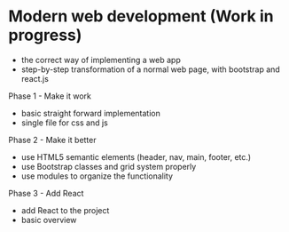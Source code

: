 # Modern web development (Work in progress)
- the correct way of implementing a web app
- step-by-step transformation of a normal web page, with bootstrap and react.js

Phase 1 - Make it work
- basic straight forward implementation
- single file for css and js

Phase 2 - Make it better
- use HTML5 semantic elements (header, nav, main, footer, etc.)
- use Bootstrap classes and grid system properly
- use modules to organize the functionality

Phase 3 - Add React
- add React to the project
- basic overview
